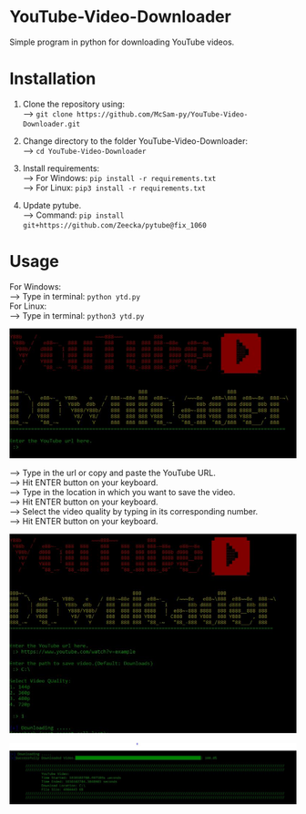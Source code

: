 # YouTube-Video-Downloader
Simple program in python for downloading YouTube videos.

# Installation
1. Clone the repository using:<br> 
  --> `git clone https://github.com/McSam-py/YouTube-Video-Downloader.git`
  
2. Change directory to the folder YouTube-Video-Downloader:<br>
  --> `cd YouTube-Video-Downloader`
  
3. Install requirements:<br>
  --> For Windows: `pip install -r requirements.txt`<br>
  --> For Linux: `pip3 install -r requirements.txt`<br>

4. Update pytube.<br>
--> Command: `pip install git+https://github.com/Zeecka/pytube@fix_1060`

# Usage
For Windows:<br>
  --> Type in terminal: `python ytd.py`<br>
For Linux:<br>
  --> Type in terminal: `python3 ytd.py`

![Image of Banner](/images/youtube.JPG)

--> Type in the url or copy and paste the YouTube URL.<br>
--> Hit ENTER button on your keyboard.<br>
--> Type in the location in which you want to save the video.<br>
--> Hit ENTER button on your keyboard.<br>
--> Select the video quality by typing in its corresponding number.<br>
--> Hit ENTER button on your keyboard.<br>

![Image of Banner](/images/allSteps.JPG)

![Image of Banner](/images/downloaded.JPG)

